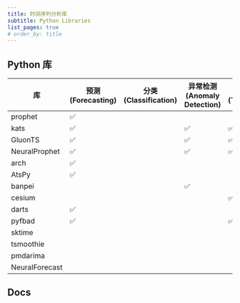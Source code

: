 ```yaml
---
title: 时间序列分析库
subtitle: Python Libraries
list_pages: true
# order_by: title
---
```


## Python 库

| 库            | 预测(Forecasting)   | 分类(Classification) | 异常检测(Anomaly Detection) | 时序特征(TSFeature) |
|---------------|--------------------|--------------------|----------------------------|--------------------|
| prophet       | :white_check_mark: |                    |                            |                    |
| kats          | :white_check_mark: |                    | :white_check_mark:         | :white_check_mark: |
| GluonTS       | :white_check_mark: |                    | :white_check_mark:         | :white_check_mark: |
| NeuralProphet | :white_check_mark: |                    | :white_check_mark:         | :white_check_mark: |
| arch          | :white_check_mark: |                    |                            |                    |
| AtsPy         | :white_check_mark: |                    |                            |                    |
| banpei        |                    |                    | :white_check_mark:         |                    |
| cesium        |                    |                    |                            | :white_check_mark: |
| darts         | :white_check_mark: |                    |                            |                    |
| pyfbad        | :white_check_mark: |                    |                            | :white_check_mark: |
| sktime        |                    |                    |                            |                    |
| tsmoothie     |                    |                    |                            |                    |
| pmdarima      |                    |                    |                            |                    |
| NeuralForecast      |                    |                    |                            |                    |

## Docs
